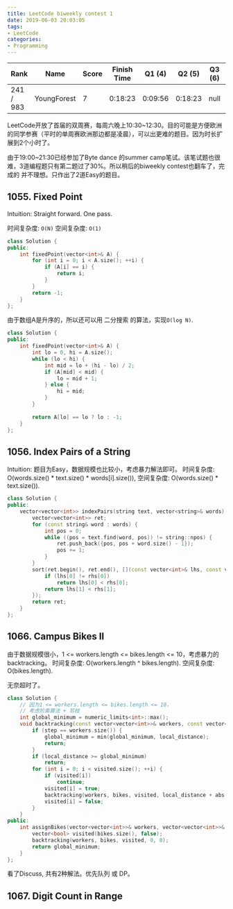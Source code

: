 ```yaml
---
title: LeetCode biweekly contest 1
date: 2019-06-03 20:03:05
tags:
- LeetCode
categories:
- Programming
---
```


| Rank |	Name |	Score |	Finish Time | 	Q1 (4) |	Q2 (5) |	Q3 (6) |	Q4 (8)|
|--|--|--|--|--|--|--|--|
| 241 / 983 |	YoungForest | 7 | 	0:18:23 | 0:09:56 | 0:18:23 | null  | null |

LeetCode开放了首届的双周赛，每周六晚上10:30~12:30。目的可能是方便欧洲的同学参赛（平时的单周赛欧洲那边都是凌晨），可以出更难的题目。因为时长扩展到2个小时了。

由于19:00~21:30已经参加了Byte dance 的summer camp笔试。该笔试题也很难，3道编程题只有第二题过了30%。所以稍后的biweekly contest也翻车了，完成的 并不理想。只作出了2道Easy的题目。

## 1055. Fixed Point
Intuition:
Straight forward. One pass.

时间复杂度: `O(N)`
空间复杂度: `O(1)`

```cpp
class Solution {
public:
    int fixedPoint(vector<int>& A) {
        for (int i = 0; i < A.size(); ++i) {
            if (A[i] == i) {
                return i;
            }
        }
        return -1;
    }
};
```

由于数组A是升序的，所以还可以用 二分搜索 的算法，实现`O(log N)`.

```cpp
class Solution {
public:
    int fixedPoint(vector<int>& A) {
        int lo = 0, hi = A.size();
        while (lo < hi) {
            int mid = lo + (hi - lo) / 2;
            if (A[mid] < mid) {
                lo = mid + 1;
            } else {
                hi = mid;
            }
        }
        
        return A[lo] == lo ? lo : -1;
    }
};
```

## 1056. Index Pairs of a String

Intuition:
题目为Easy，数据规模也比较小，考虑暴力解法即可。
时间复杂度: O(words.size() * text.size() * words[i].size()),
空间复杂度: O(words.size() * text.size()).

```cpp
class Solution {
public:
    vector<vector<int>> indexPairs(string text, vector<string>& words) {
        vector<vector<int>> ret;
        for (const string& word : words) {
            int pos = 0;
            while ((pos = text.find(word, pos)) != string::npos) {
                ret.push_back({pos, pos + word.size() - 1});
                pos += 1;
            }
        }
        sort(ret.begin(), ret.end(), [](const vector<int>& lhs, const vector<int>& rhs) -> bool {
            if (lhs[0] != rhs[0])
                return lhs[0] < rhs[0];
            return lhs[1] < rhs[1];
        });
        return ret;
    }
};
```

## 1066. Campus Bikes II

由于数据规模很小，1 <= workers.length <= bikes.length <= 10，考虑暴力的backtracking。
时间复杂度: O(workers.length ^ bikes.length).
空间复杂度: O(bikes.length).

无奈超时了。

```cpp
class Solution {
    // 因为1 <= workers.length <= bikes.length <= 10，
    // 考虑阶乘算法 + 剪枝
    int global_minimum = numeric_limits<int>::max();
    void backtracking(const vector<vector<int>>& workers, const vector<vector<int>>& bikes, vector<bool>& visited, int local_distance, int step) {
        if (step == workers.size()) {
            global_minimum = min(global_minimum, local_distance);
            return;
        }
        if (local_distance >= global_minimum)
            return;
        for (int i = 0; i < visited.size(); ++i) {
            if (visited[i])
                continue;
            visited[i] = true;
            backtracking(workers, bikes, visited, local_distance + abs(workers[step][0] - bikes[i][0]) + abs(workers[step][1] - bikes[i][1]), step + 1);
            visited[i] = false;
        }
    }
public:
    int assignBikes(vector<vector<int>>& workers, vector<vector<int>>& bikes) {
        vector<bool> visited(bikes.size(), false);
        backtracking(workers, bikes, visited, 0, 0);
        return global_minimum;
    }
};
```

看了Discuss, 共有2种解法。优先队列 或 DP。

## 1067. Digit Count in Range